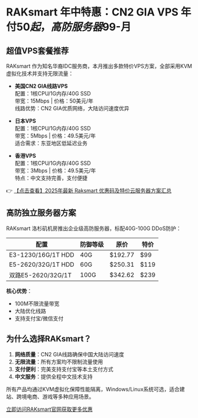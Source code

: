 # RAKsmart 年中特惠：CN2 GIA VPS 年付$50起，高防服务器$99-月

## 超值VPS套餐推荐

RAKsmart 作为知名华裔IDC服务商，本月推出多款特价VPS方案，全部采用KVM虚拟化技术并支持无限流量：

- **美国CN2 GIA线路VPS**  
  配置：1核CPU/1G内存/40G SSD  
  带宽：15Mbps | 价格：50美元/年  
  线路优势：CN2 GIA优质网络，大陆访问速度优异

- **日本VPS**  
  配置：1核CPU/1G内存/40G SSD  
  带宽：5Mbps | 价格：49.5美元/年  
  适合需求：东亚地区低延迟业务

- **香港VPS**  
  配置：1核CPU/1G内存/40G SSD  
  带宽：3Mbps | 价格：49.5美元/年  
  特点：中文支持完善，支付便捷

👉 [【点击查看】2025年最新 Raksmart 优惠码及特价云服务器方案汇总](https://bit.ly/raksmart)

## 高防独立服务器方案

RAKsmart 洛杉矶机房推出企业级高防服务器，标配40G-100G DDoS防护：

| 配置                | 防御等级 | 原价   | 特价   |
|---------------------|----------|--------|--------|
| E3-1230/16G/1T HDD  | 40G      | $192.77| $99    |
| E5-2620/32G/1T HDD  | 60G      | $250.31| $119   |
| 双路E5-2620/32G/1T | 100G     | $342.62| $239   |

**核心优势**：
- 100M不限流量带宽
- 大陆优化线路
- 支持支付宝/微信支付

## 为什么选择RAKsmart？

1. **网络质量**：CN2 GIA线路确保中国大陆访问速度
2. **无限流量**：所有方案均不限制流量使用
3. **支付便利**：完美支持支付宝等本土支付方式
4. **中文服务**：提供全程中文技术支持

所有产品均通过KVM虚拟化保障性能隔离，Windows/Linux系统可选，适合建站、跨境电商、游戏等多种应用场景。

[立即访问RAKsmart官网获取更多优惠](https://bit.ly/raksmart)